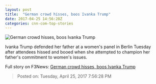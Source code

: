 ```yaml
---
layout: post
title:  "German crowd hisses, boos Ivanka Trump"
date: 2017-04-25 14:56:28Z
categories: cnn-com-top-stories
---
```


![German crowd hisses, boos Ivanka Trump](http://i2.cdn.cnn.com/cnnnext/dam/assets/170425073409-ivanka-trump-womens-panel-berlin-bts-00000000-super-tease.jpg)

Ivanka Trump defended her father at a women's panel in Berlin Tuesday after attendees hissed and booed when she attempted to champion her father's commitment to women's issues.


Full story on F3News: [German crowd hisses, boos Ivanka Trump](http://www.f3nws.com/n/HasyfF)

> Posted on: Tuesday, April 25, 2017 7:56:28 PM
